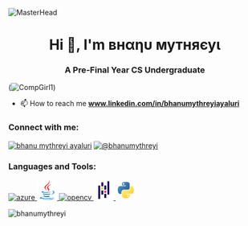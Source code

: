 ![MasterHead](https://user-images.githubusercontent.com/82871294/179747972-318a5c5c-9798-4f2a-94f3-8015f313bebd.jpg)

<h1 align="center">Hi 👋, I'm внαηυ мутняєуι</h1>
<h3 align="center">A Pre-Final Year CS Undergraduate</h3>

<img align= "left">(![CompGirl1](https://user-images.githubusercontent.com/82871294/180243765-dd87071a-6d50-45f4-90b4-9de2a96b131d.gif))</img>

- 📫 How to reach me **www.linkedin.com/in/bhanumythreyiayaluri**

<h3 align="left">Connect with me:</h3>
<p align="left">
<a href="https://www.linkedin.com/in/bhanumythreyiayaluri/" target="blank"><img align="center" src="https://raw.githubusercontent.com/rahuldkjain/github-profile-readme-generator/master/src/images/icons/Social/linked-in-alt.svg" alt="bhanu mythreyi ayaluri" height="30" width="40" /></a>
<a href="https://medium.com/@bhanumythreyi" target="blank"><img align="center" src="https://raw.githubusercontent.com/rahuldkjain/github-profile-readme-generator/master/src/images/icons/Social/medium.svg" alt="@bhanumythreyi" height="30" width="40" /></a>
</p>

<h3 align="left">Languages and Tools:</h3>
<p align="left"> <a href="https://azure.microsoft.com/en-in/" target="_blank" rel="noreferrer"> <img src="https://www.vectorlogo.zone/logos/microsoft_azure/microsoft_azure-icon.svg" alt="azure" width="40" height="40"/> </a> <a href="https://www.java.com" target="_blank" rel="noreferrer"> <img src="https://raw.githubusercontent.com/devicons/devicon/master/icons/java/java-original.svg" alt="java" width="40" height="40"/> </a> <a href="https://opencv.org/" target="_blank" rel="noreferrer"> <img src="https://www.vectorlogo.zone/logos/opencv/opencv-icon.svg" alt="opencv" width="40" height="40"/> </a> <a href="https://pandas.pydata.org/" target="_blank" rel="noreferrer"> <img src="https://raw.githubusercontent.com/devicons/devicon/2ae2a900d2f041da66e950e4d48052658d850630/icons/pandas/pandas-original.svg" alt="pandas" width="40" height="40"/> </a> <a href="https://www.python.org" target="_blank" rel="noreferrer"> <img src="https://raw.githubusercontent.com/devicons/devicon/master/icons/python/python-original.svg" alt="python" width="40" height="40"/> </a> </p>

<p><img align="center" src="https://github-readme-stats.vercel.app/api/top-langs?username=bhanumythreyi&show_icons=true&locale=en&layout=compact" alt="bhanumythreyi" /></p>
